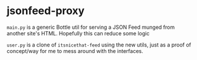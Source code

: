 # jsonfeed-proxy

`main.py` is a generic Bottle util for serving a JSON Feed munged from another site's HTML. Hopefully this can reduce some logic

`user.py` is a clone of `itsnicethat-feed` using the new utils, just as a proof of concept/way for me to mess around with the interfaces.
